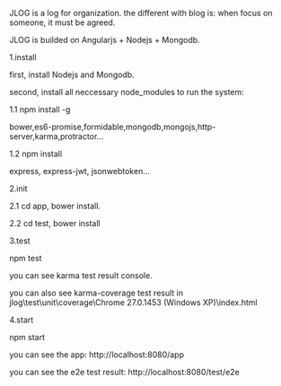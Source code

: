 JLOG is a log for organization. the different with blog is: when focus on someone, it must be agreed.

JLOG is builded on Angularjs + Nodejs + Mongodb.

1.install

first, install Nodejs and Mongodb.

second, install all neccessary node_modules to run the system:

1.1 npm install -g

bower,es6-promise,formidable,mongodb,mongojs,http-server,karma,protractor...

1.2 npm install

express, express-jwt, jsonwebtoken...


2.init

2.1 cd app, bower install.

2.2 cd test, bower install


3.test

npm test

you can see karma test result console.

you can also see karma-coverage test result in jlog\test\unit\coverage\Chrome 27.0.1453 (Windows XP)\index.html


4.start

npm start

you can see the app: http://localhost:8080/app

you can see the e2e test result: http://localhost:8080/test/e2e